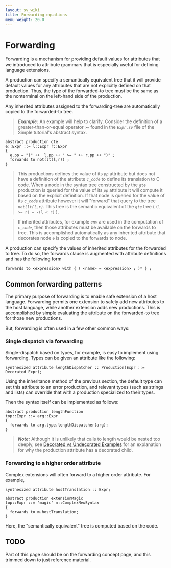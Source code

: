 ```yaml
---
layout: sv_wiki
title: Forwarding equations
menu_weight: 20.0
---
```


# Forwarding

Forwarding is a mechanism for providing default values for attributes that we introduced to attribute grammars that is especially useful for defining language extensions.

A production can specify a semantically equivalent tree that it will provide default values for any attributes that are not explicitly defined on that production.  Thus, the type of the forwarded-to tree must be the same as the nonterminal on the left-hand side of the production.

Any inherited attributes assigned to the forwarding-tree are automatically copied to the forwarded-to tree.

> _**Example:**_ An example will help to clarify.  Consider the definition of a greater-than-or-equal operator _`>=`_ found in the _`Expr.sv`_ file of the Simple tutorial's abstract syntax.
```
abstract production gte 
e::Expr ::= l::Expr r::Expr 
{
  e.pp = "(" ++  l.pp ++ " >= " ++ r.pp ++ ")" ;
  forwards to not(lt(l,r)) ;
}
```
> This productions defines the value of its _`pp`_ attribute but does not have a definition of the attribute _`c_code`_ to define its translation to C code.  When a node in the syntax tree constructed by the _`gte`_ production is queried for the value of its _`pp`_ attribute it will compute it based on the explicit definition.  If that node is queried for the value of its _`c_code`_ attribute however it will "forward" that query to the tree _`not(lt(l,r)`_.  This tree is the semantic equivalent of the _`gte`_ tree ( `(l >= r) = -(l < r)` ).

> If inherited attributes, for example _`env`_ are used in the computation of _`c_code`_, then those attributes must be available on the forwards to tree.  This is accomplished automatically as any inherited attribute that decorates node _`e`_ is copied to the forwards to node.

A production can specify the values of inherited attributes for the forwarded to tree.  To do so, the forwards clause is augmented with attribute definitions and has the following form
```
forwards to <expression> with { ( <name> = <expression> ; )* } ;
```

## Common forwarding patterns

The primary purpose of forwarding is to enable safe extension of a host language. Forwarding permits one extension to safely add new attributes to the host language, while another extension adds new productions. This is accomplished by simple evaluating the attribute on the forwarded-to tree for those new productions.

But, forwarding is often used in a few other common ways:

### Single dispatch via forwarding

Single-dispatch based on types, for example, is easy to implement using forwarding. Types can be given an attribute like the following:

```
synthesized attribute lengthDispatcher :: Production(Expr ::= Decorated Expr);
```

Using the inheritance method of the previous section, the default type can set this attribute to an error production, and relevant types (such as strings and lists) can override that with a production specialized to their types.

Then the syntax itself can be implemented as follows:

```
abstract production lengthFunction
top::Expr ::= arg::Expr
{
  forwards to arg.type.lengthDispatcher(arg);
}
```

> _**Note:**_ Although it is unlikely that calls to length would be nested too deeply, see [Decorated vs Undecorated Examples](Concept_DecVsUndec#Examples.md) for an explanation for why the production attribute has a decorated child.

### Forwarding to a higher order attribute

Complex extensions will often forward to a higher order attribute.  For example,

```
synthesized attribute hostTranslation :: Expr;

abstract production extensionMagic
top::Expr ::= 'magic' m::ComplexNewSyntax
{
  forwards to m.hostTranslation;
}
```

Here, the "semantically equivalent" tree is computed based on the code.

## TODO

Part of this page should be on the forwarding concept page, and this trimmed down to just reference material.

